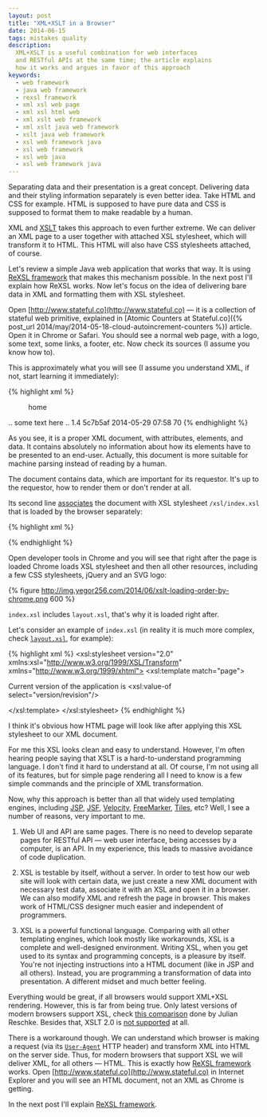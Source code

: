 ```yaml
---
layout: post
title: "XML+XSLT in a Browser"
date: 2014-06-15
tags: mistakes quality
description:
  XML+XSLT is a useful combination for web interfaces
  and RESTful APIs at the same time; the article explains
  how it works and argues in favor of this approach
keywords:
  - web framework
  - java web framework
  - rexsl framework
  - xml xsl web page
  - xml xsl html web
  - xml xslt web framework
  - xml xslt java web framework
  - xslt java web framework
  - xsl web framework java
  - xsl web framework
  - xsl web java
  - xsl web framework java
---
```


Separating data and their presentation is a great concept. Delivering
data and their styling information separately is even better idea. Take
HTML and CSS for example. HTML is supposed to have pure data and CSS
is supposed to format them to make readable by a human.

XML and [XSLT](http://en.wikipedia.org/wiki/XSLT)
takes this approach to even further extreme. We can deliver
an XML page to a user together with attached XSL stylesheet, which will
transform it to HTML. This HTML will also have CSS stylesheets attached, of
course.

Let's review a simple Java web application that works that way. It is using
[ReXSL framework](http://www.rexsl.com) that makes this mechanism possible. In the next post
I'll explain how ReXSL works. Now let's focus on the idea of delivering
bare data in XML and formatting them with XSL stylesheet.

Open [http://www.stateful.co](http://www.stateful.co) &mdash; it is a collection
of stateful web primitive, explained in
[Atomic Counters at Stateful.co]({% post_url 2014/may/2014-05-18-cloud-autoincrement-counters %}) article.
Open it in Chrome or Safari.
You should see a normal web page, with a logo, some text, some links, a footer, etc.
Now check its sources (I assume you know how to).

This is approximately what you will see (I assume you understand XML,
if not, start learning it immediately):

{% highlight xml %}
<?xml-stylesheet type='text/xsl' href='/xsl/index.xsl'?>
<page date="2014-06-15T15:30:49.521Z" ip="10.168.29.135">
  <menu>home</menu>
  <documentation>.. some text here ..</documentation>
  <version>
    <name>1.4</name>
    <revision>5c7b5af</revision>
    <date>2014-05-29 07:58</date>
  </version>
  <links>
    <link href="..." rel="rexsl:google" type="text/xml"/>
    <link href="..." rel="rexsl:github" type="text/xml"/>
    <link href="..." rel="rexsl:facebook" type="text/xml"/>
  </links>
  <millis>70</millis>
</page>
{% endhighlight %}

As you see, it is a proper XML document, with attributes, elements,
and data. It contains absolutely no information about how its
elements have to be presented to an end-user. Actually, this
document is more suitable for machine parsing instead of reading
by a human.

The document contains data, which are important for its
requestor. It's up to the requestor, how to render them or
don't render at all.

Its second line
[associates](http://www.w3.org/TR/xml-stylesheet/)
the document with XSL stylesheet `/xsl/index.xsl` that is
loaded by the browser separately:

{% highlight xml %}
<?xml-stylesheet type='text/xsl' href='/xsl/index.xsl'?>
{% endhighlight %}

Open developer tools in Chrome and you will see that right after the
page is loaded Chrome loads XSL stylesheet and then all other resources,
including a few CSS stylesheets, jQuery and an SVG logo:

{% figure http://img.yegor256.com/2014/06/xslt-loading-order-by-chrome.png 600 %}

`index.xsl` includes `layout.xsl`, that's why it is loaded right after.

Let's consider an example of `index.xsl`
(in reality it is much more complex, check
[`layout.xsl`](https://github.com/sttc/stateful/blob/master/src/main/webapp/xsl/layout.xsl),
for example):

{% highlight xml %}
<xsl:stylesheet version="2.0"
  xmlns:xsl="http://www.w3.org/1999/XSL/Transform"
  xmlns="http://www.w3.org/1999/xhtml">
  <xsl:template match="page">
    <html>
      <body>
        <p>
          Current version of the application is
          <xsl:value-of select="version/revision"/>
        </p>
      </body>
    </html>
  </xsl:template>
</xsl:stylesheet>
{% endhighlight %}

I think it's obvious how HTML page will look like after
applying this XSL stylesheet to our XML document.

For me this XSL looks clean and easy to understand. However, I'm often hearing
people saying that XSLT is a hard-to-understand programming
language. I don't find it hard to understand at all. Of course, I'm not
using all of its features, but for simple page rendering all I need
to know is a few simple commands and the principle of XML transformation.

Now, why this approach is better than all that widely used templating
engines, including
[JSP](http://en.wikipedia.org/wiki/JavaServer_Pages),
[JSF](http://en.wikipedia.org/wiki/JavaServer_Faces),
[Velocity](http://velocity.apache.org/engine/devel/),
[FreeMarker](http://freemarker.org/),
[Tiles](http://tiles.apache.org/), etc?
Well, I see a number of reasons, very important to me.

1. Web UI and API are same pages.
There is no need to develop separate pages for RESTful API &mdash;
web user interface, being accesses by a computer, is an API.
In my experience, this leads to massive avoidance of code duplication.

2. XSL is testable by itself, without a server.
In order to test how our web site will look with certain data,
we just create a new XML document with necessary test data, associate
it with an XSL and open it in a browser. We can also modify XML
and refresh the page in browser. This makes work of HTML/CSS designer
much easier and independent of programmers.

3. XSL is a powerful functional language.
Comparing with all other templating engines, which look mostly like
workarounds, XSL is a complete and well-designed environment.
Writing XSL, when you get used to its syntax and programming concepts,
is a pleasure by itself. You're not injecting instructions into
a HTML document (like in JSP and all others). Instead, you are programming
a transformation of data into presentation. A different midset and
much better feeling.

Everything would be great, if all browsers would support XML+XSL rendering.
However, this is far from being true. Only latest versions of modern browsers
support XSL, check [this comparison](http://greenbytes.de/tech/tc/xslt/)
done by Julian Reschke. Besides that, XSLT 2.0 is
[not supported](http://stackoverflow.com/questions/6282340/which-browsers-support-xslt-2-0-already)
at all.

There is a workaround though. We can understand which browser is making
a request (via its [`User-Agent`](http://en.wikipedia.org/wiki/User_agent)
HTTP header) and transform XML into HTML
on the server side. Thus, for modern browsers that support XSL we will
deliver XML, for all others &mdash; HTML. This is exactly how
[ReXSL framework](http://www.rexsl.com)
works. Open [http://www.stateful.co](http://www.stateful.co) in
Internet Explorer and you will see an HTML document, not an XML as Chrome
is getting.

In the next post I'll explain [ReXSL framework](http://www.rexsl.com).
